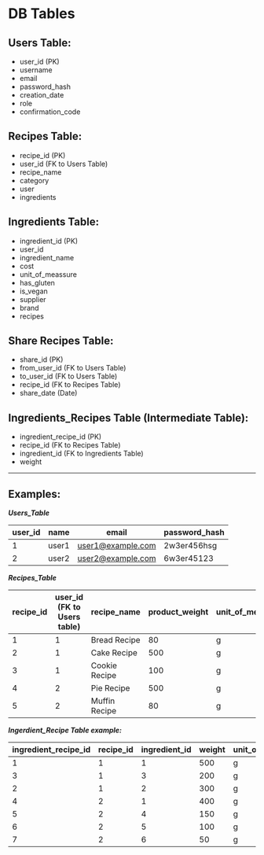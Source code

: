 # DB Tables

## Users Table:

* user_id (PK)
* username
* email
* password_hash
* creation_date
* role
* confirmation_code

## Recipes Table:

* recipe_id (PK)
* user_id (FK to Users Table)
* recipe_name
* category
* user
* ingredients

## Ingredients Table:

* ingredient_id (PK)
* user_id
* ingredient_name
* cost
* unit_of_meassure
* has_gluten
* is_vegan
* supplier
* brand
* recipes

## Share Recipes Table:

* share_id (PK)
* from_user_id (FK to Users Table)
* to_user_id (FK to Users Table)
* recipe_id (FK to Recipes Table)
* share_date (Date)


## Ingredients_Recipes Table (Intermediate Table):

* ingredient_recipe_id (PK)
* recipe_id (FK to Recipes Table)
* ingredient_id (FK to Ingredients Table)
* weight

___
## Examples:

***Users_Table***

| user_id | name     | email               | password_hash
|---------|----------|---------------------|----------
| 1       | user1    | user1@example.com   | 2w3er456hsg
| 2       | user2    | user2@example.com   | 6w3er45123

***Recipes_Table***

| recipe_id | user_id (FK to Users table) | recipe_name    | product_weight | unit_of_meassure |
|-----------|-----------------------------|----------------|----------------|------------------|
| 1         | 1                           | Bread Recipe   |       80       | g                |
| 2         | 1                           | Cake Recipe    |      500       | g                |
| 3         | 1                           | Cookie Recipe  |      100       | g                |
| 4         | 2                           | Pie Recipe     |      500       | g                |
| 5         | 2                           | Muffin Recipe  |       80       | g                |

***Ingerdient_Recipe Table example:***

| ingredient_recipe_id | recipe_id | ingredient_id | weight | unit_of_meassure |
|----------------------|-----------|---------------|--------|------------------|
| 1                    | 1         | 1             | 500    | g                |
| 3                    | 1         | 3             | 200    | g                |
| 2                    | 1         | 2             | 300    | g                |
| 4                    | 2         | 1             | 400    | g                |
| 5                    | 2         | 4             | 150    | g                |
| 6                    | 2         | 5             | 100    | g                |
| 7                    | 2         | 6             | 50     | g                |
